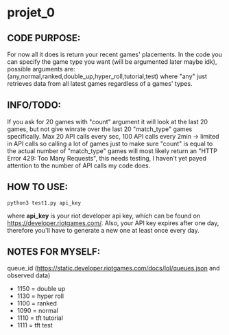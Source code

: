 # projet_0

## CODE PURPOSE:
For now all it does is return your recent games' placements.
In the code you can specify the game type you want (will be argumented later maybe idk), possible arguments are: (any,normal,ranked,double_up,hyper_roll,tutorial,test) where "any" just retrieves data from all latest games regardless of a games' types.

## INFO/TODO:
If you ask for 20 games with "count" argument it will look at the last 20 games, but not give winrate over the last 20 "match_type" games specifically.
Max 20 API calls every sec, 100 API calls every 2min -> limited in API calls so calling a lot of games just to make sure "count" is equal to the actual number of "match_type" games will most likely return an "HTTP Error 429: Too Many Requests", this needs testing, I haven't yet payed attention to the number of API calls my code does.


## HOW TO USE:
```shell
python3 test1.py api_key
```
where **api_key** is your riot developer api key, which can be found on https://developer.riotgames.com/.
Also, your API key expires after one day, therefore you'll have to generate a new one at least once every day.




## NOTES FOR MYSELF:
queue_id (https://static.developer.riotgames.com/docs/lol/queues.json and observed data)
- 1150 = double up
- 1130 = hyper roll
- 1100 = ranked
- 1090 = normal
- 1110 = tft tutorial
- 1111 = tft test